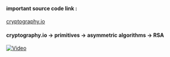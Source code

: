 #### important source code link :
[cryptography.io](https://cryptography.io/en/latest/hazmat/primitives/asymmetric/rsa/)
#### cryptography.io -> primitives -> asymmetric algorithms -> RSA

[![Video](https://img.youtube.com/vi/-lkSZxk_BQc/maxresdefault.jpg)](https://www.youtube.com/watch?v=-lkSZxk_BQc)
